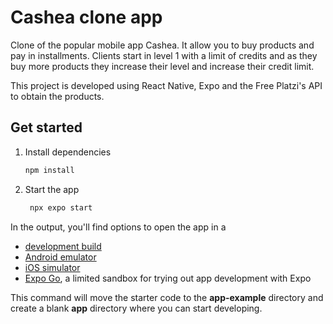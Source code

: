 # Cashea clone app

Clone of the popular mobile app Cashea. It allow you to buy products and pay in installments. Clients start in level 1 with a limit of credits and as they buy more products they increase their level and increase their credit limit.

This project is developed using React Native, Expo and the Free Platzi's API to obtain the products. 

## Get started

1. Install dependencies

   ```bash
   npm install
   ```

2. Start the app

   ```bash
    npx expo start
   ```

In the output, you'll find options to open the app in a

- [development build](https://docs.expo.dev/develop/development-builds/introduction/)
- [Android emulator](https://docs.expo.dev/workflow/android-studio-emulator/)
- [iOS simulator](https://docs.expo.dev/workflow/ios-simulator/)
- [Expo Go](https://expo.dev/go), a limited sandbox for trying out app development with Expo


This command will move the starter code to the **app-example** directory and create a blank **app** directory where you can start developing.
 
